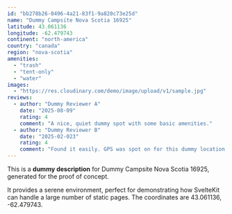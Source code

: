 ```yaml
---
id: "bb278b26-0496-4a21-83f1-9a820c73e25d"
name: "Dummy Campsite Nova Scotia 16925"
latitude: 43.061136
longitude: -62.479743
continent: "north-america"
country: "canada"
region: "nova-scotia"
amenities:
  - "trash"
  - "tent-only"
  - "water"
images:
  - "https://res.cloudinary.com/demo/image/upload/v1/sample.jpg"
reviews:
  - author: "Dummy Reviewer A"
    date: "2025-08-09"
    rating: 4
    comment: "A nice, quiet dummy spot with some basic amenities."
  - author: "Dummy Reviewer B"
    date: "2025-02-023"
    rating: 4
    comment: "Found it easily. GPS was spot on for this dummy location."
---
```


This is a **dummy description** for Dummy Campsite Nova Scotia 16925, generated for the proof of concept.

It provides a serene environment, perfect for demonstrating how SvelteKit can handle a large number of static pages. The coordinates are 43.061136, -62.479743.
